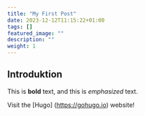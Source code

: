 ```yaml
---
title: "My First Post"
date: 2023-12-12T11:15:22+01:00
tags: []
featured_image: ""
description: ""
weight: 1
---
```


## Introduktion

This is **bold** text, and this is *emphasized* text.

Visit the [Hugo] (https://gohugo.io) website!